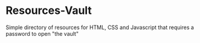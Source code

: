 # Resources-Vault

Simple directory of resources for HTML, CSS and Javascript that requires a password to open "the vault"
